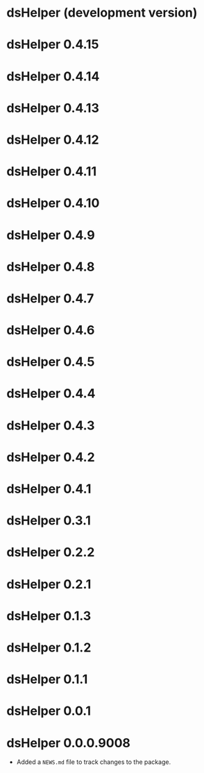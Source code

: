 # dsHelper (development version)

# dsHelper 0.4.15

# dsHelper 0.4.14

# dsHelper 0.4.13

# dsHelper 0.4.12

# dsHelper 0.4.11

# dsHelper 0.4.10

# dsHelper 0.4.9

# dsHelper 0.4.8

# dsHelper 0.4.7

# dsHelper 0.4.6

# dsHelper 0.4.5

# dsHelper 0.4.4

# dsHelper 0.4.3

# dsHelper 0.4.2

# dsHelper 0.4.1

# dsHelper 0.3.1

# dsHelper 0.2.2

# dsHelper 0.2.1

# dsHelper 0.1.3

# dsHelper 0.1.2

# dsHelper 0.1.1

# dsHelper 0.0.1

# dsHelper 0.0.0.9008

* Added a `NEWS.md` file to track changes to the package.
